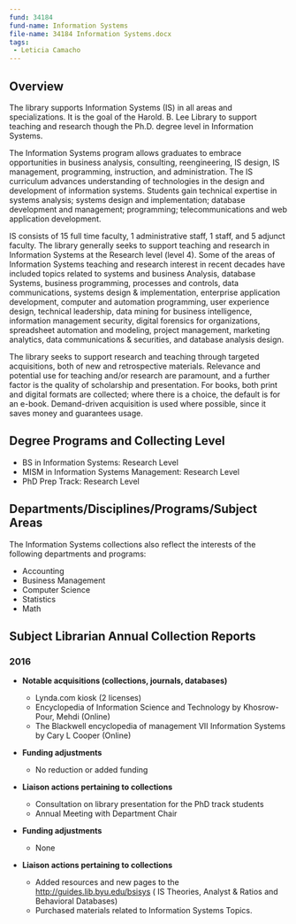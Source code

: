 ```yaml
---
fund: 34184
fund-name: Information Systems
file-name: 34184 Information Systems.docx
tags:
 - Leticia Camacho
---
```


## Overview

The library supports Information Systems (IS) in all areas and specializations. It is the goal of the Harold. B. Lee Library to support teaching and research though the Ph.D. degree level in Information Systems.

The Information Systems program allows graduates to embrace opportunities in business analysis, consulting, reengineering, IS design, IS management, programming, instruction, and administration.  The IS curriculum advances understanding of technologies in the design and development of information systems. Students gain technical expertise in systems analysis; systems design and implementation; database development and management; programming; telecommunications and web application development.

IS consists of 15 full time faculty, 1 administrative staff, 1 staff, and 5 adjunct faculty.  The library generally seeks to support teaching and research in Information Systems at the Research level (level 4).  Some of the areas of Information Systems teaching and research interest in recent decades have included topics related to systems and business Analysis, database Systems, business programming, processes and controls, data communications, systems design &amp; implementation, enterprise application development, computer and automation programming, user experience design, technical leadership, data mining for business intelligence, information management security,  digital forensics for organizations, spreadsheet automation and modeling, project management, marketing analytics, data communications &amp; securities, and database analysis design.

The library seeks to support research and teaching through targeted acquisitions, both of new and retrospective materials.  Relevance and potential use for teaching and/or research are paramount, and a further factor is the quality of scholarship and presentation.  For books, both print and digital formats are collected; where there is a choice, the default is for an e-book. Demand-driven acquisition is used where possible, since it saves money and guarantees usage.

## Degree Programs and Collecting Level

- BS in Information Systems: Research Level
- MISM in Information Systems Management: Research Level
- PhD Prep Track: Research Level

## Departments/<wbr>Disciplines/<wbr>Programs/<wbr>Subject Areas

The Information Systems collections also reflect the interests of the following departments and programs:

- Accounting
- Business Management
- Computer Science
- Statistics
- Math

## Subject Librarian Annual Collection Reports

### 2016

- **Notable acquisitions (collections, journals, databases)**
    - Lynda.com kiosk (2 licenses)
    - Encyclopedia of Information Science and Technology by Khosrow-Pour, Mehdi (Online)
    - The Blackwell encyclopedia of management VII Information Systems by Cary L Cooper (Online)

- **Funding adjustments**
    - No reduction or added funding

- **Liaison actions pertaining to collections**
    - Consultation on library presentation for the PhD track students
    - Annual Meeting with Department Chair

- **Funding adjustments**
    - None

- **Liaison actions pertaining to collections**
    - Added resources and new pages to the http://guides.lib.byu.edu/bsisys ( IS Theories, Analyst &amp; Ratios and Behavioral Databases)
    - Purchased materials related to Information Systems Topics.

